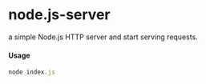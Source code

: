 # node.js-server

a simple Node.js HTTP server and start serving requests.

#### Usage

```javascript
node index.js
````
